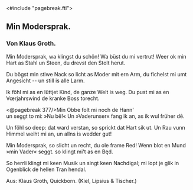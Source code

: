 <div class="hidden">
<#include "pagebreak.ftl">
</div>
<h2>Min Modersprak.</h2>

<h3>Von Klaus Groth.</h3>

Min Modersprak, wa klingst du schön!
Wa büst du mi vertrut!
Weer ok min Hart as Stahl un Steen,
du drevst den Stolt herut.

Du bögst min stiwe Nack so licht
as Moder mit ern Arm,
du fichelst mi umt Angesicht --
un still is alle Larm.

Ik föhl mi as en lüttjet Kind,
de ganze Welt is weg.
Du pust mi as en Vœrjahrswind
de kranke Boss torecht.

\<@pagebreak 377/>Min Obbe folt mi noch de Hann'	
un seggt to mi: »Nu bê!«
Un »Vaderunser« fang ik an,
as ik wul früher dê.

Un föhl so deep: dat ward verstan,
so sprickt dat Hart sik ut.
Un Rau vunn Himmel weiht mi an,
un allns is wedder gut!

Min Modersprak, so slicht un recht,
du ole frame Red!
Wenn blot en Mund »min Vader« seggt.
so klingt mi't as en B&#281;d.

So herrli klingt mi keen Musik
un singt keen Nachdigal;
mi lopt je glik in Ogenblick
de hellen Tran hendal.

<div class="source">Aus: Klaus Groth, Quickborn. (Kiel, Lipsius &amp; Tischer.)</div>

